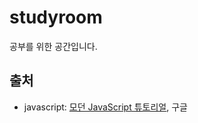 # studyroom
공부를 위한 공간입니다.
## 출처
- javascript: [모던 JavaScript 튜토리얼](https://ko.javascript.info/), 구글
